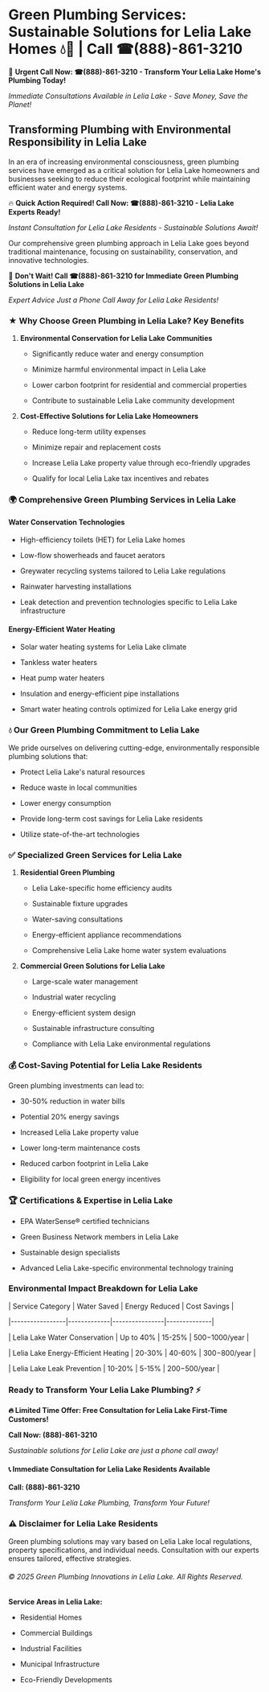 # Green Plumbing Services: Sustainable Solutions for Lelia Lake Homes 💧🌿 | Call ☎(888)-861-3210

🚨 **Urgent Call Now: ☎(888)-861-3210 - Transform Your Lelia Lake Home's Plumbing Today!**
*Immediate Consultations Available in Lelia Lake - Save Money, Save the Planet!*

## Transforming Plumbing with Environmental Responsibility in Lelia Lake

In an era of increasing environmental consciousness, green plumbing services have emerged as a critical solution for Lelia Lake homeowners and businesses seeking to reduce their ecological footprint while maintaining efficient water and energy systems. 

🔥 **Quick Action Required! Call Now: ☎(888)-861-3210 - Lelia Lake Experts Ready!**
*Instant Consultation for Lelia Lake Residents - Sustainable Solutions Await!*

Our comprehensive green plumbing approach in Lelia Lake goes beyond traditional maintenance, focusing on sustainability, conservation, and innovative technologies.

🚨 **Don't Wait! Call ☎(888)-861-3210 for Immediate Green Plumbing Solutions in Lelia Lake**
*Expert Advice Just a Phone Call Away for Lelia Lake Residents!*

### ★ Why Choose Green Plumbing in Lelia Lake? Key Benefits

1. **Environmental Conservation for Lelia Lake Communities** 
   - Significantly reduce water and energy consumption
   - Minimize harmful environmental impact in Lelia Lake
   - Lower carbon footprint for residential and commercial properties
   - Contribute to sustainable Lelia Lake community development

2. **Cost-Effective Solutions for Lelia Lake Homeowners** 
   - Reduce long-term utility expenses
   - Minimize repair and replacement costs
   - Increase Lelia Lake property value through eco-friendly upgrades
   - Qualify for local Lelia Lake tax incentives and rebates

### 🌍 Comprehensive Green Plumbing Services in Lelia Lake

#### Water Conservation Technologies
- High-efficiency toilets (HET) for Lelia Lake homes
- Low-flow showerheads and faucet aerators
- Greywater recycling systems tailored to Lelia Lake regulations
- Rainwater harvesting installations
- Leak detection and prevention technologies specific to Lelia Lake infrastructure

#### Energy-Efficient Water Heating
- Solar water heating systems for Lelia Lake climate
- Tankless water heaters
- Heat pump water heaters
- Insulation and energy-efficient pipe installations
- Smart water heating controls optimized for Lelia Lake energy grid

### 💧 Our Green Plumbing Commitment to Lelia Lake

We pride ourselves on delivering cutting-edge, environmentally responsible plumbing solutions that:
- Protect Lelia Lake's natural resources
- Reduce waste in local communities
- Lower energy consumption
- Provide long-term cost savings for Lelia Lake residents
- Utilize state-of-the-art technologies

### ✅ Specialized Green Services for Lelia Lake

1. **Residential Green Plumbing**
   - Lelia Lake-specific home efficiency audits
   - Sustainable fixture upgrades
   - Water-saving consultations
   - Energy-efficient appliance recommendations
   - Comprehensive Lelia Lake home water system evaluations

2. **Commercial Green Solutions for Lelia Lake**
   - Large-scale water management
   - Industrial water recycling
   - Energy-efficient system design
   - Sustainable infrastructure consulting
   - Compliance with Lelia Lake environmental regulations

### 💰 Cost-Saving Potential for Lelia Lake Residents

Green plumbing investments can lead to:
- 30-50% reduction in water bills
- Potential 20% energy savings
- Increased Lelia Lake property value
- Lower long-term maintenance costs
- Reduced carbon footprint in Lelia Lake
- Eligibility for local green energy incentives

### 🏆 Certifications & Expertise in Lelia Lake

- EPA WaterSense® certified technicians
- Green Business Network members in Lelia Lake
- Sustainable design specialists
- Advanced Lelia Lake-specific environmental technology training

### Environmental Impact Breakdown for Lelia Lake

| Service Category | Water Saved | Energy Reduced | Cost Savings |
|-----------------|-------------|----------------|--------------|
| Lelia Lake Water Conservation | Up to 40% | 15-25% | $500-$1000/year |
| Lelia Lake Energy-Efficient Heating | 20-30% | 40-60% | $300-$800/year |
| Lelia Lake Leak Prevention | 10-20% | 5-15% | $200-$500/year |

### Ready to Transform Your Lelia Lake Plumbing? ⚡

**🔥 Limited Time Offer: Free Consultation for Lelia Lake First-Time Customers!**

**Call Now: (888)-861-3210**
*Sustainable solutions for Lelia Lake are just a phone call away!*

#### 📞 Immediate Consultation for Lelia Lake Residents Available

**Call: (888)-861-3210**
*Transform Your Lelia Lake Plumbing, Transform Your Future!*

### ⚠️ Disclaimer for Lelia Lake Residents

Green plumbing solutions may vary based on Lelia Lake local regulations, property specifications, and individual needs. Consultation with our experts ensures tailored, effective strategies.

###### © 2025 Green Plumbing Innovations in Lelia Lake. All Rights Reserved.

**Service Areas in Lelia Lake:** 
- Residential Homes
- Commercial Buildings
- Industrial Facilities
- Municipal Infrastructure
- Eco-Friendly Developments